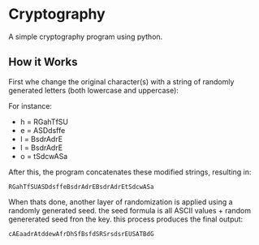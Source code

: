 # Cryptography

A simple cryptography program using python.

## How it Works
First whe change the original character(s) with a string of randomly generated letters (both lowercase and uppercase):

For instance:
- h = RGahTfSU
- e = ASDdsffe
- l = BsdrAdrE
- l = BsdrAdrE
- o = tSdcwASa

After this, the program concatenates these modified strings, resulting in:

```
RGahTfSUASDdsffeBsdrAdrEBsdrAdrEtSdcwASa
```

When thats done, another layer of randomization is applied using a randomly generated seed. the seed formula is all ASCII values + random genererated seed fron the key. this process produces the final output:

```
cAEaadrAtddewAfrDhSfBsfdSRSrsdsrEUSATBdG
```

